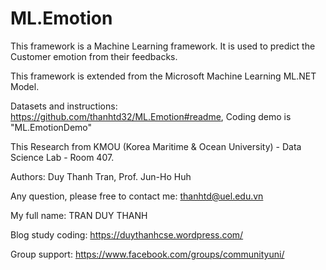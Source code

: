 # ML.Emotion

This framework is a Machine Learning framework. It is used to predict the Customer emotion from their feedbacks.

This framework is extended from the Microsoft Machine Learning ML.NET Model.

Datasets and instructions: https://github.com/thanhtd32/ML.Emotion#readme, Coding demo is "ML.EmotionDemo"

This Research from KMOU (Korea Maritime & Ocean University) - Data Science Lab - Room 407.

Authors: Duy Thanh Tran, Prof. Jun-Ho Huh

Any question, please free to contact me: thanhtd@uel.edu.vn

My full name: TRAN DUY THANH

Blog study coding: https://duythanhcse.wordpress.com/

Group support: https://www.facebook.com/groups/communityuni/
